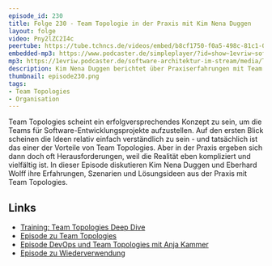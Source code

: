 ```yaml
---
episode_id: 230
title: Folge 230 - Team Topologie in der Praxis mit Kim Nena Duggen
layout: folge
video: Pny2lZC2I4c
peertube: https://tube.tchncs.de/videos/embed/b8cf1750-f0a5-498c-81c1-084c677b6607
embedded-mp3: https://www.podcaster.de/simpleplayer/?id=show~1evriw~software-architektur-im-stream~pod-fab630c6fd3522c2387e72855a&v=1726510798
mp3: https://1evriw.podcaster.de/software-architektur-im-stream/media/Team_Topologies_in_der_Praxis_mit_Kim_Nena_Duggen.mp3
description: Kim Nena Duggen berichtet über Praxiserfahrungen mit Team Topologies
thumbnail: episode230.png
tags:
- Team Topologies
- Organisation
---
```


Team Topologies scheint ein erfolgversprechendes Konzept zu sein, um
die Teams für Software-Entwicklungsprojekte aufzustellen. Auf den
ersten Blick scheinen die Ideen relativ einfach verständlich zu sein -
und tatsächlich ist das einer der Vorteile von Team Topologies. Aber
in der Praxis ergeben sich dann doch oft Herausforderungen, weil die
Realität eben kompliziert und vielfältig ist. In dieser Episode
diskutieren Kim Nena Duggen und Eberhard Wolff ihre Erfahrungen,
Szenarien und Lösungsideen aus der Praxis mit Team Topologies.

## Links

* [Training: Team Topologies Deep
  Dive](https://www.socreatory.com/de/trainings/team-topologies-pro)
* [Episode zu Team Topologies](/2024/04/18/folge213.html)
* [Episode DevOps und Team Topologies mit Anja
  Kammer](/2020/12/07/folge031.html)
* [Episode zu Wiederverwendung](/2020/12/07/folge031.html)

